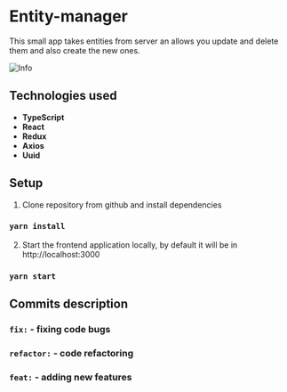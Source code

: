 # Entity-manager

This small app takes entities from server an allows you update and delete them and also create the new ones.

![Info](https://user-images.githubusercontent.com/102235764/221875746-65a0c008-eb65-455e-810d-f9a015ebd5a2.png)


## Technologies used

- **TypeScript**
- **React**
- **Redux**
- **Axios**
- **Uuid**


## Setup

1. Clone repository from github and install dependencies

### `yarn install`

2. Start the frontend application locally, by default it will be in http://localhost:3000

### `yarn start`

## Commits description

### `fix:` - fixing code bugs
### `refactor:` - code refactoring
### `feat:` - adding new features
